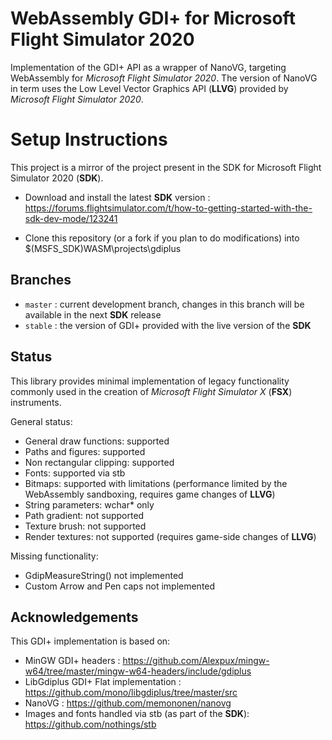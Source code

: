 # WebAssembly GDI+ for Microsoft Flight Simulator 2020

Implementation of the GDI+ API as a wrapper of NanoVG, targeting WebAssembly for *Microsoft Flight Simulator 2020*.
The version of NanoVG in term uses the Low Level Vector Graphics API (**LLVG**) provided by *Microsoft Flight Simulator 2020*.

# Setup Instructions

This project is a mirror of the project present in the SDK for Microsoft Flight Simulator 2020 (**SDK**). 

* Download and install the latest **SDK** version : https://forums.flightsimulator.com/t/how-to-getting-started-with-the-sdk-dev-mode/123241

* Clone this repository (or a fork if you plan to do modifications) into $(MSFS_SDK)WASM\projects\gdiplus 

## Branches

* `master` : current development branch, changes in this branch will be available in the next **SDK** release
* `stable` : the version of GDI+ provided with the live version of the **SDK**

## Status

This library provides minimal implementation of legacy functionality commonly used in the creation of 
*Microsoft Flight Simulator X* (**FSX**) instruments. 

General status:
* General draw functions: supported
* Paths and figures: supported
* Non rectangular clipping: supported
* Fonts: supported via stb
* Bitmaps: supported with limitations (performance limited by the WebAssembly sandboxing, requires game changes of **LLVG**)
* String parameters: wchar* only
* Path gradient: not supported
* Texture brush: not supported
* Render textures: not supported (requires game-side changes of **LLVG**)

Missing functionality:
* GdipMeasureString() not implemented
* Custom Arrow and Pen caps not implemented

## Acknowledgements

This GDI+ implementation is based on:
* MinGW GDI+ headers : https://github.com/Alexpux/mingw-w64/tree/master/mingw-w64-headers/include/gdiplus
* LibGdiplus GDI+ Flat implementation : https://github.com/mono/libgdiplus/tree/master/src
* NanoVG : https://github.com/memononen/nanovg
* Images and fonts handled via stb (as part of the **SDK**): https://github.com/nothings/stb
